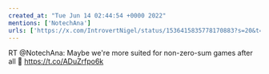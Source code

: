```yaml
---
created_at: "Tue Jun 14 02:44:54 +0000 2022"
mentions: ['NotechAna']
urls: ['https://x.com/IntrovertNigel/status/1536415835778170883?s=20&t=otqHvZjVyQBXmmXJRBBVtw']
---
```


RT @NotechAna: Maybe we're more suited for non-zero-sum games after all 🤔
https://t.co/ADuZrfpo6k